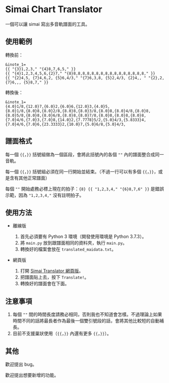 # Simai Chart Translator

一個可以讓 simai 寫出多音軌譜面的工具。

## 使用範例

轉換前：
```
&inote_1=
{{ "{3}1,2,3," "{4}8,7,6,5," }}
{{ "{4}1,2,3,4,5,6,{2}7," "{8}8,8,8,8,8,8,8,8,8,8,8,8,8,8,8,8," }}
{{ "{2}4,5, {7}4,6,2, {5}6,4/3," "{7}6,3,8, {5}2,4/3, {2}4,, " "{2},2, {7}6,,, {5}8,7," }}
```

轉換後：
```
&inote_1=
{4.0}1/8,{12.0}7,{6.0}2,{6.0}6,{12.0}3,{4.0}5,
{8.0}1/8,{8.0}8,{8.0}2/8,{8.0}8,{8.0}3/8,{8.0}8,{8.0}4/8,{8.0}8,{8.0}5/8,{8.0}8,{8.0}6/8,{8.0}8,{8.0}7/8,{8.0}8,{8.0}8,{8.0}8,
{7.0}4/6,{7.0}3,{7.0}8,{14.0}2,{7.7778}5/2,{5.0}4/3,{5.8333}4,{7.0}4/6,{7.0}6,{23.3333}2,{10.0}7,{5.0}6/8,{5.0}4/3,
```

## 譜面格式

每一個 `{{`，`}}` 括號組做為一個區段，會將此括號內的各個 `""` 內的譜面整合成同一音軌。

每一個 `{{`，`}}` 括號組必須在同一行開始並結束。（不過一行可以有多個 `{{`，`}}`，或是含有其他正常譜面）

每個 `""` 開始處務必標上現在的拍子：`{8} {{ "1,2,3,4," "{6}8,7,6" }}` 是錯誤示範，因為 `"1,2,3,4,"` 沒有註明拍子。

## 使用方法

* 離線版
    1. 首先必須要有 Python 3 環境（開發使用環境是 Python 3.7.3）。
    2. 將 `main.py` 放到跟譜面相同的資料夾，執行 `main.py`。
    3. 轉換好的檔案會放在 `translated_maidata.txt`。

* 網頁版
    1. 打開 [Simai Translator 網頁版](https://edisonhello.github.io/simai_translator/)。
    2. 把譜面貼上去，按下 `Translate!`。
    3. 轉換好的譜面會在下面。

## 注意事項

1. 每個 `""` 間的時間長度請務必相同，否則我也不知道會怎樣。不過理論上如果時間不同的話將最長者作為最後一個雙引號段的話，會將其他比較短的自動補長。
2. 目前不支援巢狀使用（`{{`，`}}` 內還有更多 `{{`，`}}`）。

## 其他

歡迎提出 bug。

歡迎提出想要新增的功能。
